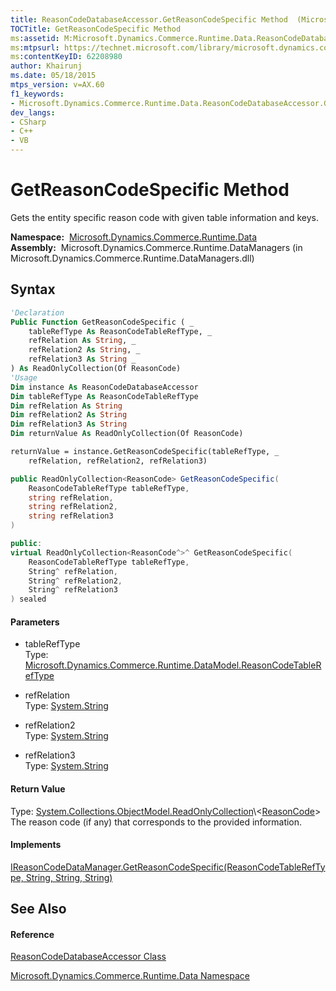 ```yaml
---
title: ReasonCodeDatabaseAccessor.GetReasonCodeSpecific Method  (Microsoft.Dynamics.Commerce.Runtime.Data)
TOCTitle: GetReasonCodeSpecific Method
ms:assetid: M:Microsoft.Dynamics.Commerce.Runtime.Data.ReasonCodeDatabaseAccessor.GetReasonCodeSpecific(Microsoft.Dynamics.Commerce.Runtime.DataModel.ReasonCodeTableRefType,System.String,System.String,System.String)
ms:mtpsurl: https://technet.microsoft.com/library/microsoft.dynamics.commerce.runtime.data.reasoncodedatabaseaccessor.getreasoncodespecific(v=AX.60)
ms:contentKeyID: 62208980
author: Khairunj
ms.date: 05/18/2015
mtps_version: v=AX.60
f1_keywords:
- Microsoft.Dynamics.Commerce.Runtime.Data.ReasonCodeDatabaseAccessor.GetReasonCodeSpecific
dev_langs:
- CSharp
- C++
- VB
---
```


# GetReasonCodeSpecific Method

Gets the entity specific reason code with given table information and keys.

**Namespace:**  [Microsoft.Dynamics.Commerce.Runtime.Data](microsoft-dynamics-commerce-runtime-data-namespace.md)  
**Assembly:**  Microsoft.Dynamics.Commerce.Runtime.DataManagers (in Microsoft.Dynamics.Commerce.Runtime.DataManagers.dll)

## Syntax

``` vb
'Declaration
Public Function GetReasonCodeSpecific ( _
    tableRefType As ReasonCodeTableRefType, _
    refRelation As String, _
    refRelation2 As String, _
    refRelation3 As String _
) As ReadOnlyCollection(Of ReasonCode)
'Usage
Dim instance As ReasonCodeDatabaseAccessor
Dim tableRefType As ReasonCodeTableRefType
Dim refRelation As String
Dim refRelation2 As String
Dim refRelation3 As String
Dim returnValue As ReadOnlyCollection(Of ReasonCode)

returnValue = instance.GetReasonCodeSpecific(tableRefType, _
    refRelation, refRelation2, refRelation3)
```

``` csharp
public ReadOnlyCollection<ReasonCode> GetReasonCodeSpecific(
    ReasonCodeTableRefType tableRefType,
    string refRelation,
    string refRelation2,
    string refRelation3
)
```

``` c++
public:
virtual ReadOnlyCollection<ReasonCode^>^ GetReasonCodeSpecific(
    ReasonCodeTableRefType tableRefType, 
    String^ refRelation, 
    String^ refRelation2, 
    String^ refRelation3
) sealed
```

#### Parameters

  - tableRefType  
    Type: [Microsoft.Dynamics.Commerce.Runtime.DataModel.ReasonCodeTableRefType](reasoncodetablereftype-enumeration-microsoft-dynamics-commerce-runtime-datamodel.md)  

<!-- end list -->

  - refRelation  
    Type: [System.String](https://technet.microsoft.com/library/s1wwdcbf\(v=ax.60\))  

<!-- end list -->

  - refRelation2  
    Type: [System.String](https://technet.microsoft.com/library/s1wwdcbf\(v=ax.60\))  

<!-- end list -->

  - refRelation3  
    Type: [System.String](https://technet.microsoft.com/library/s1wwdcbf\(v=ax.60\))  

#### Return Value

Type: [System.Collections.ObjectModel.ReadOnlyCollection](https://technet.microsoft.com/library/ms132474\(v=ax.60\))\<[ReasonCode](reasoncode-class-microsoft-dynamics-commerce-runtime-datamodel.md)\>  
The reason code (if any) that corresponds to the provided information.  

#### Implements

[IReasonCodeDataManager.GetReasonCodeSpecific(ReasonCodeTableRefType, String, String, String)](ireasoncodedatamanager-getreasoncodespecific-method-microsoft-dynamics-commerce-runtime-data.md)  

## See Also

#### Reference

[ReasonCodeDatabaseAccessor Class](reasoncodedatabaseaccessor-class-microsoft-dynamics-commerce-runtime-data.md)

[Microsoft.Dynamics.Commerce.Runtime.Data Namespace](microsoft-dynamics-commerce-runtime-data-namespace.md)

